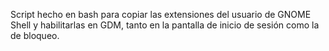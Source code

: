 Script hecho en bash para copiar las extensiones del usuario de GNOME Shell y habilitarlas en GDM, tanto en la pantalla de inicio de sesión como la de bloqueo.
